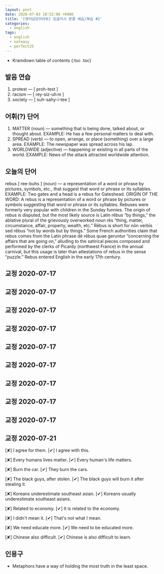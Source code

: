 ```yaml
---
layout: post
date: 2020-07-03 10:52:00 +0900
title: '[영어넘모어려워] 잉글리시 폰콜 예습/복습 #2'
categories:
  - english
tags:
  - english
  - noteasy
  - perfect25
---
```


* Kramdown table of contents
{:toc .toc}

## 발음 연습

1. protest — [ proh-test ]
2. racism — [ rey-siz-uh m ]
3. society — [ suh-sahy-i-tee ]

## 어휘(?) 단어

1. MATTER (noun) — something that is being done, talked about, or thought about.
EXAMPLE: He has a few personal matters to deal with.
2. SPREAD (verb) — to open, arrange, or place (something) over a large area.
EXAMPLE: The newspaper was spread across his lap.
3. WORLDWIDE (adjective) — happening or existing in all parts of the world.
EXAMPLE: News of the attack attracted worldwide attention.

## 오늘의 단어

rebus [ ree-buhs ] (noun) — a representation of a word or phrase by pictures, symbols, etc., that suggest that word or phrase or its syllables.
EXAMPLE: Two gates and a head is a rebus for Gateshead.
ORIGIN OF THE WORD:
A rebus is a representation of a word or phrase by pictures or symbols suggesting that word or phrase or its syllables. Rebuses were formerly very popular with children in the Sunday funnies. The origin of rebus is disputed, but the most likely source is Latin rēbus “by things,” the ablative plural of the grievously overworked noun rēs “thing, matter, circumstance, affair, property, wealth, etc.” Rēbus is short for nōn verbīs sed rēbus “not by words but by things.” Some French authorities claim that rebus comes from the Latin phrase dē rēbus quae geruntur “concerning the affairs that are going on,” alluding to the satirical pieces composed and performed by the clerks of Picardy (northwest France) in the annual carnival, but this usage is later than attestations of rebus in the sense “puzzle.” Rebus entered English in the early 17th century.

## 교정 2020-07-17
## 교정 2020-07-17
## 교정 2020-07-17
## 교정 2020-07-17
## 교정 2020-07-17
## 교정 2020-07-17
## 교정 2020-07-17
## 교정 2020-07-17
## 교정 2020-07-17
## 교정 2020-07-21

[✘] I agree for them.
[✔︎] I agree with this.


[✘] Every humans lives matter.
[✔︎] Every human's life matters.


[✘] Burn the car.
[✔︎] They burn the cars.


[✘] The black guys, after stolen.
[✔︎] The black guys will burn it after stealing it.


[✘] Koreans underestimate southeast asian.
[✔︎] Koreans usually underestimate southeast asians.


[✘] Related to economy.
[✔︎] It is related to the economy.


[✘] I didn't mean it.
[✔︎] That's not what I mean.


[✘] We need educate more.
[✔︎] We need to be educated more.


[✘] Chinese also difficult.
[✔︎] Chinese is also difficult to learn.

## 인용구

- Metaphors have a way of holding the most truth in the least space.

